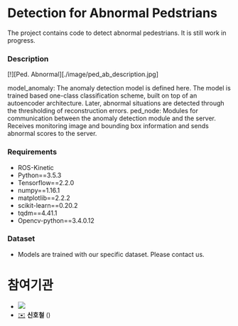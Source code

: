 # Detection for Abnormal Pedstrians 
The project contains code to detect abnormal pedestrians.  It is still work in progress.

### Description
[!][Ped. Abnormal][./image/ped_ab_description.jpg]

model_anomaly: The anomaly detection model is defined here. The model is trained based one-class classification scheme, built on top of an autoencoder architecture. Later, abnormal situations are detected through the thresholding of reconstruction errors.
ped_node: Modules for communication between the anomaly detection module and the server. Receives monitoring image and bounding box information and sends abnormal scores to the server.

### Requirements
- ROS-Kinetic
- Python==3.5.3
- Tensorflow==2.2.0
- numpy==1.16.1
- matplotlib==2.2.2
- scikit-learn==0.20.2
- tqdm==4.41.1
- Opencv-python==3.4.0.12

### Dataset
- Models are trained with our specific dataset. Please contact us.

# 참여기관
* ![](https://www.etri.re.kr/images/kor/sub5/signature08.png)
* [✉️](mailto:creatrix@etri.re.kr) __신호철__ ()
